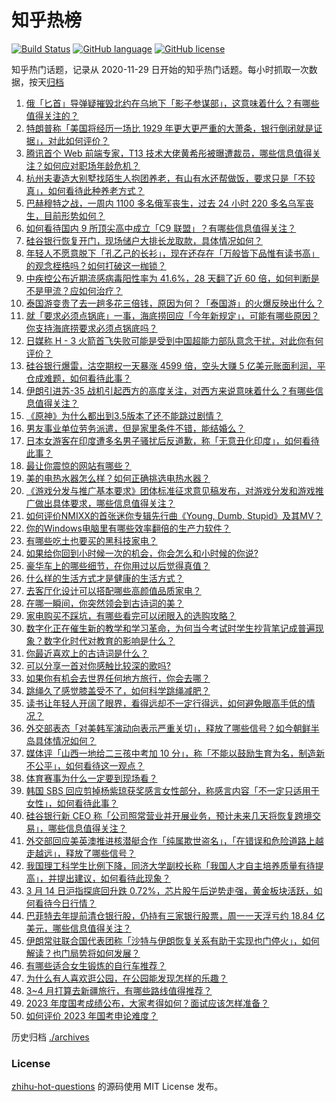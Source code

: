 # 知乎热榜
[![Build Status](https://github.com/ToWeLong/zhihu-hot-questions/workflows/CI/badge.svg)](https://github.com/ToWeLong/zhihu-hot-questions/actions)
[![GitHub language](https://img.shields.io/badge/language-golang-orange.svg)](https://golang.org/)
[![GitHub license](https://img.shields.io/github/license/ToWeLong/zhihu-hot-questions)](https://github.com/ToWeLong/zhihu-hot-questions/blob/main/LICENSE)

知乎热门话题，记录从 2020-11-29 日开始的知乎热门话题。每小时抓取一次数据，按天[归档](./archives)

<!-- BEGIN -->

1. [俄「匕首」导弹疑摧毁北约在乌地下「影子参谋部」，这意味着什么？有哪些值得关注的？](https://www.zhihu.com/question/589462297)
1. [特朗普称「美国将经历一场比 1929 年更大更严重的大萧条，银行倒闭就是证据」，对此如何评价？](https://www.zhihu.com/question/589475961)
1. [腾讯首个 Web 前端专家，T13 技术大佬黄希彤被曝遭裁员，哪些信息值得关注？如何应对职场年龄危机？](https://www.zhihu.com/question/589260208)
1. [杭州夫妻造大别墅找陌生人抱团养老，有山有水还帮做饭，要求只是「不较真」，如何看待此种养老方式？](https://www.zhihu.com/question/588442624)
1. [巴赫穆特之战，一周内 1100 多名俄军丧生，过去 24 小时 220 多名乌军丧生，目前形势如何？](https://www.zhihu.com/question/589273202)
1. [如何看待国内 9 所顶尖高中成立「C9 联盟」？有哪些信息值得关注？](https://www.zhihu.com/question/589555014)
1. [硅谷银行恢复开门，现场储户大排长龙取款，具体情况如何？](https://www.zhihu.com/question/589454580)
1. [年轻人不愿意脱下「孔乙己的长衫」，现在还存在「万般皆下品惟有读书高」的观念桎梏吗？如何打破这一枷锁？](https://www.zhihu.com/question/589085651)
1. [中疾控公布近期流感病毒阳性率为 41.6%，28 天翻了近 60 倍，如何判断是不是甲流？应如何治疗？](https://www.zhihu.com/question/589193848)
1. [泰国游变贵了去一趟多花三倍钱，原因为何？「泰国游」的火爆反映出什么？](https://www.zhihu.com/question/589465950)
1. [就「要求必须点锅底」一事，海底捞回应「今年新规定」，可能有哪些原因？你支持海底捞要求必须点锅底吗？](https://www.zhihu.com/question/589506419)
1. [日媒称 H - 3 火箭首飞失败可能是受到中国超能力部队意念干扰，对此你有何评价？](https://www.zhihu.com/question/589477090)
1. [硅谷银行爆雷，沽空期权一天暴涨 4599 倍，空头大赚 5 亿美元账面利润，平仓成难题，如何看待此事？](https://www.zhihu.com/question/588998129)
1. [伊朗引进苏-35 战机引起西方的高度关注，对西方来说意味着什么？有哪些信息值得关注？](https://www.zhihu.com/question/589267060)
1. [《原神》为什么都出到3.5版本了还不能跳过剧情？](https://www.zhihu.com/question/589217712)
1. [男友事业单位劳务派遣，但是家里条件不错，能结婚么？](https://www.zhihu.com/question/585027968)
1. [日本女游客在印度遭多名男子骚扰后反道歉，称「无意丑化印度」，如何看待此事？](https://www.zhihu.com/question/589403687)
1. [最让你震惊的网站有哪些？](https://www.zhihu.com/question/20030360)
1. [美的电热水器怎么样？如何正确挑选电热水器？](https://www.zhihu.com/question/589530200)
1. [《游戏分发与推广基本要求》团体标准征求意见稿发布，对游戏分发和游戏推广做出具体要求，哪些信息值得关注？](https://www.zhihu.com/question/589546582)
1. [如何评价NMIXX的首张迷你专辑先行曲《Young, Dumb, Stupid》及其MV？](https://www.zhihu.com/question/589210410)
1. [你的Windows电脑里有哪些效率翻倍的生产力软件？](https://www.zhihu.com/question/505420046)
1. [有哪些吃土也要买的黑科技家电？](https://www.zhihu.com/question/589319595)
1. [如果给你回到小时候一次的机会，你会怎么和小时候的你说?](https://www.zhihu.com/question/588955588)
1. [豪华车上的哪些细节，在你用过以后觉得真值？](https://www.zhihu.com/question/589591542)
1. [什么样的生活方式才是健康的生活方式？](https://www.zhihu.com/question/316944049)
1. [去客厅化设计可以搭配哪些高颜值品质家电？](https://www.zhihu.com/question/589318081)
1. [在哪一瞬间，你突然领会到古诗词的美？](https://www.zhihu.com/question/588090979)
1. [家电购买不踩坑，有哪些看完可以闭眼入的选购攻略？](https://www.zhihu.com/question/589316220)
1. [数字化正在催生新的教学和学习革命，为何当今考试时学生抄背笔记成普遍现象？数字化时代对教育的影响是什么？](https://www.zhihu.com/question/588652807)
1. [你最近喜欢上的古诗词是什么？](https://www.zhihu.com/question/589488647)
1. [可以分享一首对你感触比较深的歌吗?](https://www.zhihu.com/question/589617035)
1. [如果你有机会去世界任何地方旅行，你会去哪？](https://www.zhihu.com/question/587738449)
1. [跳绳久了感觉膝盖受不了，如何科学跳绳减肥？](https://www.zhihu.com/question/588158791)
1. [读书让年轻人开阔了眼界，看得远却不一定行得远，如何避免眼高手低的情况？](https://www.zhihu.com/question/589085478)
1. [外交部表态「对美韩军演动向表示严重关切」，释放了哪些信号？如今朝鲜半岛具体情况如何？](https://www.zhihu.com/question/589534430)
1. [媒体评「山西一地给二三孩中考加 10 分」，称「不能以鼓励生育为名，制造新不公平」，如何看待这一观点？](https://www.zhihu.com/question/589294273)
1. [体育赛事为什么一定要到现场看？](https://www.zhihu.com/question/589280602)
1. [韩国 SBS 回应剪掉杨紫琼获奖感言女性部分，称感言内容「不一定只适用于女性」，如何看待此事？](https://www.zhihu.com/question/589476846)
1. [硅谷银行新 CEO 称「公司照常营业并开展业务，预计未来几天将恢复跨境交易」，哪些信息值得关注？](https://www.zhihu.com/question/589468519)
1. [外交部回应美英澳推进核潜艇合作「纯属欺世盗名」，「在错误和危险道路上越走越远」，释放了哪些信号？](https://www.zhihu.com/question/589534034)
1. [我国理工科学生比例下降，同济大学副校长称「我国人才自主培养质量有待提高」，并提出建议，如何看待此现象？](https://www.zhihu.com/question/589486697)
1. [3 月 14 日沪指探底回升跌 0.72%，芯片股午后逆势走强，黄金板块活跃，如何看待今日行情？](https://www.zhihu.com/question/589483253)
1. [巴菲特去年提前清仓银行股，仍持有三家银行股票，周一一天浮亏约 18.84 亿美元，哪些信息值得关注？](https://www.zhihu.com/question/589542584)
1. [伊朗常驻联合国代表团称「沙特与伊朗恢复关系有助于实现也门停火」，如何解读？也门局势将如何发展？](https://www.zhihu.com/question/589185071)
1. [有哪些适合女生锻炼的自行车推荐？](https://www.zhihu.com/question/588499383)
1. [为什么有人喜欢逛公园，在公园能发现怎样的乐趣？](https://www.zhihu.com/question/586924609)
1. [3~4 月打算去新疆旅行，有哪些路线值得推荐？](https://www.zhihu.com/question/586924596)
1. [2023 年度国考成绩公布，大家考得如何？面试应该怎样准备？](https://www.zhihu.com/question/587283956)
1. [如何评价 2023 年国考申论难度？](https://www.zhihu.com/question/577497939)

<!-- END -->

历史归档 [./archives](./archives)


### License
[zhihu-hot-questions](https://github.com/towelong/zhihu-hot-questions) 的源码使用 MIT License 发布。